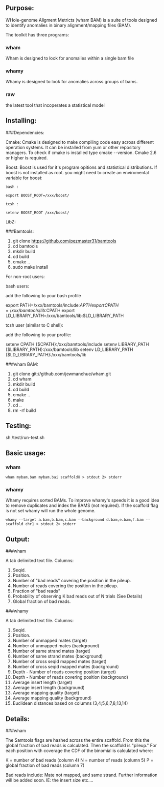 Purpose:
------
WHole-genome Aligment Metricts (wham BAM) is a suite of tools designed to identify anomalies in binary alignment/mapping files (BAM).  

The toolkit has three programs:

### wham 

Wham is designed to look for anomalies within a single bam file

### whamy

Whamy is designed to look for anomalies across groups of bams.  

### raw

the latest tool that incoperates a statistical model

Installing:
-----

###Dependencies:

  Cmake:
    Cmake is designed to make compiling code easy across different operation systems. It can be installed from yum or other repository managers.  To check if cmake is installed type cmake --version.  Cmake 2.6 or higher is required.
    

  Boost:
    Boost is used for it's program opitions and statistical distributions.  If boost is not installed as root. you might need to create an enviromental variable for boost:
    
    bash :
    
    export BOOST_ROOT=/xxx/boost/
    
    tcsh :
    
    setenv BOOST_ROOT /xxx/boost/
    
  LibZ:
    


###Bamtools:

1.  git clone https://github.com/pezmaster31/bamtools
2.  cd bamtools
3.  mkdir build
4.  cd build
5.  cmake ..
6.  sudo make install


For non-root users:

bash users:

add the following to your bash profile

  export PATH=/xxx/bamtools/include:$APTH
  export CPATH=/xxx/bamtools/lib:$CPATH
  export LD_LIBRARY_PATH=/xxx/bamtools/lib:$LD_LIBRARY_PATH


tcsh user (similar to C shell):
 
add the following to your profile:  

  setenv CPATH           {$CPATH}:/xxx/bamtools/include
  setenv  LIBRARY_PATH    {$LIBRARY_PATH}:/xxx/bamtools/lib
  setenv LD_LIBRARY_PATH {$LD_LIBRARY_PATH}:/xxx/bamtools/lib 

###wham BAM:
   
1.  git clone git://github.com/jewmanchue/wham.git
2.  cd wham
3.  mkdir build
4.  cd build
5.  cmake ..
6.  make 
7.  cd ..
8.  rm -rf build

Testing:
-----

sh /test/run-test.sh

Basic usage:
-----

### wham

    wham mybam.bam mybam.bai scaffoldX > stdout 2> stderr

### whamy

Whamy requires sorted BAMs.  To improve whamy's speeds it is a good idea to remove duplicates and index the BAMS (not required).  If the scaffold flag 
is not set whamy will run the whole genome.

    whamy --target a.bam,b.bam,c.bam --background d.bam,e.bam,f.bam --scaffold chr1 > stdout 2> stderr

Output:
-----

###wham

A tab delimited text file.
Columns:

1. Seqid.
2. Position. 
3. Number of "bad reads" covering the position in the pileup.
4. Number of reads covering the position in the pileup.
5. Fraction of "bad reads"
6. Probability of observing K bad reads out of N trials (See Details)
7. Global fraction of bad reads.

###whamy

A tab delimited text file.
Columns:

1. Seqid.
2. Position. 
3. Number of unmapped mates (target)
4. Number of unmapped mates (background)
5. Number of same strand mates (target)
6. Number of same strand mates (background)
7. Number of cross seqid mapped mates (target)
8. Number of cross seqid mapped mates (background)
9. Depth - Number of reads covering position (target)
10. Depth - Number of reads covering position (background)
11. Average insert length (target)
12. Average insert length (background)
13. Average mapping quality (target)
14. Average mapping quality (background)
15. Euclidean distances based on columns (3,4;5,6;7,8;13,14)


Details:
-----

###wham

The Samtools flags are hashed across the entire scaffold.  From this the global fraction
of bad reads is calculated.  Then the scaffold is "pileup."  For each position with 
coverage the CDF of the binomial is calculated where:

K = number of bad reads (column 4)
N = number of reads  (column 5)
P = global fraction of bad reads (column 7)

Bad reads include: Mate not mapped, and same strand.  Further information will be added
soon.  IE: the insert size etc....
